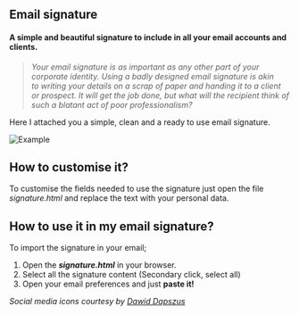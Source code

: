 ## Email signature

#### A simple and beautiful signature to include in all your email accounts and clients.

> *Your email signature is as important as any other part of your corporate identity. Using a badly designed email signature is akin to writing your details on a scrap of paper and handing it to a client or prospect. It will get the job done, but what will the recipient think of such a blatant act of poor professionalism?*


Here I attached you a simple, clean and a ready to use email signature.

![][image-1]

## How to customise it?

To customise the fields needed to use the signature just open the file *signature.html* and replace the text with your personal data. 

## How to use it in my email signature?

To import the signature in your email;

1. Open the ***signature.html*** in your browser.
2. Select all the signature content (Secondary click, select all)
3. Open your email preferences and just **paste it!**


*Social media icons courtesy by [Dawid Dapszus][1]*

[1]:	https://dribbble.com/shots/1209419-20-Social-Media-Icons-Freebie

[image-1]:	https://github.com/Ricowere/email_signature/blob/master/Assets/example_signature.png "Example"


